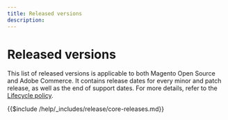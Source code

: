 ```yaml
---
title: Released versions
description: 
---
```


# Released versions

This list of released versions is applicable to both Magento Open Source and Adobe Commerce. It contains release dates for every minor and patch release, as well as the end of support dates. For more details, refer to the [Lifecycle policy](lifecycle-policy.md).

{{$include /help/_includes/release/core-releases.md}}

